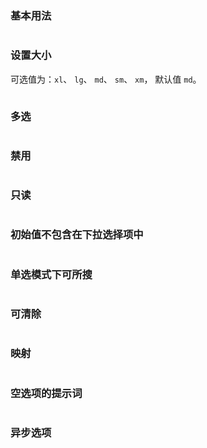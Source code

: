 ### 基本用法

```vue demo src="../../examples/select/base.vue"
```

### 设置大小

可选值为：`xl`、 `lg`、 `md`、 `sm`、 `xm`， 默认值 `md`。

```vue demo src="../../examples/select/size.vue"
```

### 多选

```vue demo src="../../examples/select/multiple.vue"
```

### 禁用

```vue demo src="../../examples/select/disabled.vue"
```

### 只读

```vue demo src="../../examples/select/readonly.vue"
```
### 初始值不包含在下拉选择项中

```vue demo src="../../examples/select/init-option.vue"
```

### 单选模式下可所搜

```vue demo src="../../examples/select/search.vue"
```

### 可清除

```vue demo src="../../examples/select/clear.vue"
```
### 映射

```vue demo src="../../examples/select/option-key.vue"
```

### 空选项的提示词

```vue demo src="../../examples/select/empty-placeholder.vue"
```

### 异步选项

```vue demo src="../../examples/select/async-options.vue"
```